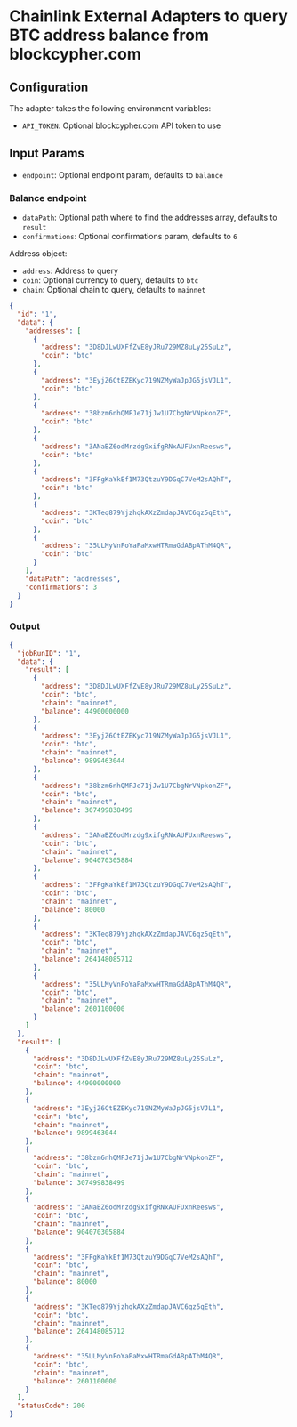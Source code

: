 # Chainlink External Adapters to query BTC address balance from blockcypher.com

## Configuration

The adapter takes the following environment variables:

- `API_TOKEN`: Optional blockcypher.com API token to use

## Input Params

- `endpoint`: Optional endpoint param, defaults to `balance`

### Balance endpoint

- `dataPath`: Optional path where to find the addresses array, defaults to `result`
- `confirmations`: Optional confirmations param, defaults to `6`

Address object:

- `address`: Address to query
- `coin`: Optional currency to query, defaults to `btc`
- `chain`: Optional chain to query, defaults to `mainnet`

```json
{
  "id": "1",
  "data": {
    "addresses": [
      {
        "address": "3D8DJLwUXFfZvE8yJRu729MZ8uLy25SuLz",
        "coin": "btc"
      },
      {
        "address": "3EyjZ6CtEZEKyc719NZMyWaJpJG5jsVJL1",
        "coin": "btc"
      },
      {
        "address": "38bzm6nhQMFJe71jJw1U7CbgNrVNpkonZF",
        "coin": "btc"
      },
      {
        "address": "3ANaBZ6odMrzdg9xifgRNxAUFUxnReesws",
        "coin": "btc"
      },
      {
        "address": "3FFgKaYkEf1M73QtzuY9DGqC7VeM2sAQhT",
        "coin": "btc"
      },
      {
        "address": "3KTeq879YjzhqkAXzZmdapJAVC6qz5qEth",
        "coin": "btc"
      },
      {
        "address": "35ULMyVnFoYaPaMxwHTRmaGdABpAThM4QR",
        "coin": "btc"
      }
    ],
    "dataPath": "addresses",
    "confirmations": 3
  }
}
```

### Output

```json
{
  "jobRunID": "1",
  "data": {
    "result": [
      {
        "address": "3D8DJLwUXFfZvE8yJRu729MZ8uLy25SuLz",
        "coin": "btc",
        "chain": "mainnet",
        "balance": 44900000000
      },
      {
        "address": "3EyjZ6CtEZEKyc719NZMyWaJpJG5jsVJL1",
        "coin": "btc",
        "chain": "mainnet",
        "balance": 9899463044
      },
      {
        "address": "38bzm6nhQMFJe71jJw1U7CbgNrVNpkonZF",
        "coin": "btc",
        "chain": "mainnet",
        "balance": 307499838499
      },
      {
        "address": "3ANaBZ6odMrzdg9xifgRNxAUFUxnReesws",
        "coin": "btc",
        "chain": "mainnet",
        "balance": 904070305884
      },
      {
        "address": "3FFgKaYkEf1M73QtzuY9DGqC7VeM2sAQhT",
        "coin": "btc",
        "chain": "mainnet",
        "balance": 80000
      },
      {
        "address": "3KTeq879YjzhqkAXzZmdapJAVC6qz5qEth",
        "coin": "btc",
        "chain": "mainnet",
        "balance": 264148085712
      },
      {
        "address": "35ULMyVnFoYaPaMxwHTRmaGdABpAThM4QR",
        "coin": "btc",
        "chain": "mainnet",
        "balance": 2601100000
      }
    ]
  },
  "result": [
    {
      "address": "3D8DJLwUXFfZvE8yJRu729MZ8uLy25SuLz",
      "coin": "btc",
      "chain": "mainnet",
      "balance": 44900000000
    },
    {
      "address": "3EyjZ6CtEZEKyc719NZMyWaJpJG5jsVJL1",
      "coin": "btc",
      "chain": "mainnet",
      "balance": 9899463044
    },
    {
      "address": "38bzm6nhQMFJe71jJw1U7CbgNrVNpkonZF",
      "coin": "btc",
      "chain": "mainnet",
      "balance": 307499838499
    },
    {
      "address": "3ANaBZ6odMrzdg9xifgRNxAUFUxnReesws",
      "coin": "btc",
      "chain": "mainnet",
      "balance": 904070305884
    },
    {
      "address": "3FFgKaYkEf1M73QtzuY9DGqC7VeM2sAQhT",
      "coin": "btc",
      "chain": "mainnet",
      "balance": 80000
    },
    {
      "address": "3KTeq879YjzhqkAXzZmdapJAVC6qz5qEth",
      "coin": "btc",
      "chain": "mainnet",
      "balance": 264148085712
    },
    {
      "address": "35ULMyVnFoYaPaMxwHTRmaGdABpAThM4QR",
      "coin": "btc",
      "chain": "mainnet",
      "balance": 2601100000
    }
  ],
  "statusCode": 200
}
```
